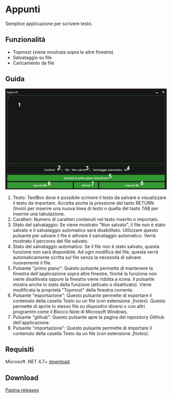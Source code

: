 # Appunti
Semplice applicazione per scrivere testo.

## Funzionalità
 - Topmost (viene mostrata sopra le altre finestre)
 - Salvataggio su file
 - Caricamento da file

## Guida
![UI v1.0.0.4](https://raw.githubusercontent.com/Cutotopo/appunti/main/Immagini/UI.png)

1. Testo: TextBox dove è possibile scrivere il testo da salvare e visualizzare il testo da importare. Accetta anche la pressione del tasto RETURN (Invio) per inserire una nuova linea di testo o quella del tasto TAB per inserire una tabulazione.
2. Caratteri: Numero di caratteri contenuti nel testo inserito o importato.
3. Stato del salvataggio: Se viene mostrato "Non salvato", il file non è stato salvato e il salvataggio automatico sarà disabilitato. Utilizzare questo pulsante per salvare il file e attivare il salvataggio automatico. Verrà mostrato il percorso del file salvato.
4. Stato del salvataggio automatico: Se il file non è stato salvato, questa funzione non sarà disponibile. Ad ogni modifica del file, questa verrà automaticamente scritta sul file senza la necessità di salvare nuovamente il file.
5. Pulsante "primo piano": Questo pulsante permette di mantenere la finestra dell'applicazione sopra altre finestre, finchè la funzione non viene disattivata oppure la finestra viene ridotta a icona. Il pulsante mostra anche lo stato della funzione (attivato o disattivato). Viene modificata la proprietà "Topmost" della finestra corrente.
6. Pulsante "esportazione": Questo pulsante permette di esportare il contenuto della casella Testo su un file (con estensione *.fnotes*). Questo permette di aprire lo stesso file su dispositivi diversi o con altri programmi come il Blocco Note di Microsoft Windows.
7. Pulsante "github": Questo pulsante apre la pagina del repository GitHub dell'applicazione.
8. Pulsante "importazione": Questo pulsante permette di importare il contenuto della casella Testo da un file (con estensione *.fnotes*).

## Requisiti
Microsoft .NET 4.7+ [download](https://dotnet.microsoft.com/download/dotnet-core/)

## Download
[Pagina releases](https://github.com/Cutotopo/appunti/releases)
